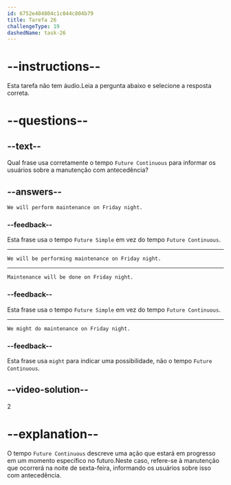 ```yaml
---
id: 6752e404804c1c044c804b79
title: Tarefa 26
challengeType: 19
dashedName: task-26
---
```


# --instructions--

Esta tarefa não tem áudio.Leia a pergunta abaixo e selecione a resposta correta.

# --questions--

## --text--

Qual frase usa corretamente o tempo `Future Continuous` para informar os usuários sobre a manutenção com antecedência?

## --answers--

`We will perform maintenance on Friday night.`

### --feedback--

Esta frase usa o tempo `Future Simple` em vez do tempo `Future Continuous`.

---

`We will be performing maintenance on Friday night.`

---

`Maintenance will be done on Friday night.`

### --feedback--

Esta frase usa o tempo `Future Simple` em vez do tempo `Future Continuous`.

---

`We might do maintenance on Friday night.`

### --feedback--

Esta frase usa `might` para indicar uma possibilidade, não o tempo `Future Continuous`.

## --video-solution--

2

# --explanation--

O tempo `Future Continuous` descreve uma ação que estará em progresso em um momento específico no futuro.Neste caso, refere-se à manutenção que ocorrerá na noite de sexta-feira, informando os usuários sobre isso com antecedência.
